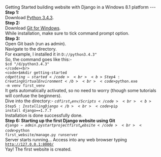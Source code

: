 Getting Started building website with Django in a Windows 8.1 platform --- <br>
<b>Step 1:</b><br>
Download <a href="https://www.python.org/ftp/python/3.4.3/python-3.4.3.msi">Python 3.4.3</a>.
<br>
<b>Step 2:</b><br>
Download <a href="http://git-scm.com/download/win">Git for Windows</a>.
<br>
While installation, make sure to tick command prompt option.
<br>
<b>Step 3:</b><br>
Open Git bash (run as admin). <br>
Navigate to the directory. <br>
For example, I installed it in <code>D://python3.4.3"</code><br>
So, the command goes like this:- <br>
<code>$cd "/d/python3.4.3" </code><br>
<code>$mkdir getting-started</code><br>
<code>$cd getting-started</code><br>
<b>Step 4: Creating Virtual Environment</b><br>
<code>$python.exe -m venv first_venv </code><br>
It gets automatically activated, so no need to worry (though some tutorials will confuse the beginners). <br>
Dive into the directory:- <code>$cd first_venv/Scripts </code><br>
<b>Step 5: Installing Django </b><br>
<code>$pip install django==1.7.7 </code><br>
Installation is done successfully done. <br>
<b>Step 6: Starting up the first Django website using Git</b><br>
<code>$django-admin.py startproject first_website </code><br>
<code>$python first_website/manage.py runserver </code><br>
Server starts running... Access into any web browser typing <code>http://127.0.0.1:8000/</code><br>
Yay! The first website is created.
